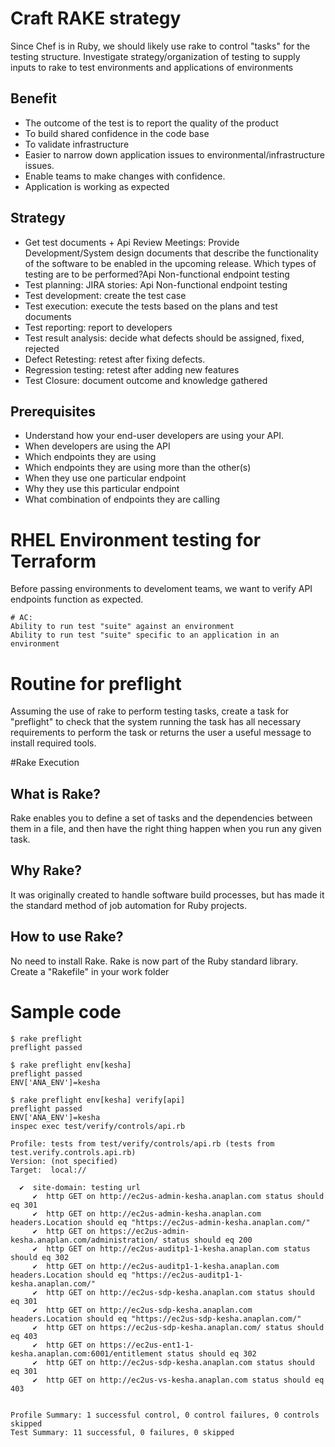 # Craft RAKE strategy
 Since Chef is in Ruby, we should likely use rake to control "tasks" for the testing structure. Investigate strategy/organization of testing to supply inputs to rake to test environments and applications of environments

## Benefit
- The outcome of the test is to report the quality of the product
- To build shared confidence in the code base
- To validate infrastructure
- Easier to narrow down application issues to environmental/infrastructure issues.
- Enable teams to make changes with confidence.
- Application is working as expected

## Strategy
- Get test documents + Api Review Meetings: Provide Development/System design documents that describe the functionality of the software to be enabled in the upcoming release. Which types of testing are to be performed?Api Non-functional endpoint testing
- Test planning:  JIRA stories: Api Non-functional endpoint testing
- Test development: create the test case
- Test execution: execute the tests based on the plans and test documents
- Test reporting: report to developers
- Test result analysis: decide what defects should be assigned, fixed, rejected
- Defect Retesting: retest after fixing defects.
- Regression testing: retest after adding new features
- Test Closure: document outcome and knowledge gathered


## Prerequisites
- Understand how your end-user developers are using your API.
- When developers are using the API
- Which endpoints they are using
- Which endpoints they are using more than the other(s)
- When they use one particular endpoint
- Why they use this particular endpoint
- What combination of endpoints they are calling


# RHEL Environment testing for Terraform
 Before passing environments to develoment teams, we want to verify API endpoints function as expected.
```
# AC:
Ability to run test "suite" against an environment
Ability to run test "suite" specific to an application in an environment
```


 # Routine for preflight
 Assuming the use of rake to perform testing tasks, create a task for "preflight" to check that the system running the task has all necessary requirements to perform the task or returns the user a useful message to install required tools.

#Rake Execution

## What is Rake?
  Rake enables you to define a set of tasks and the dependencies between them in a file, and then have the right thing happen when you run any given task.

## Why Rake?
  It was originally created to handle software build processes,
  but has made it the standard method of job automation for Ruby projects.

## How to use Rake?
  No need to install Rake. Rake is now part of the Ruby standard library. Create a "Rakefile" in your work folder

# Sample code

```
$ rake preflight
preflight passed

$ rake preflight env[kesha]
preflight passed
ENV['ANA_ENV']=kesha

$ rake preflight env[kesha] verify[api]
preflight passed
ENV['ANA_ENV']=kesha
inspec exec test/verify/controls/api.rb

Profile: tests from test/verify/controls/api.rb (tests from test.verify.controls.api.rb)
Version: (not specified)
Target:  local://

  ✔  site-domain: testing url
     ✔  http GET on http://ec2us-admin-kesha.anaplan.com status should eq 301
     ✔  http GET on http://ec2us-admin-kesha.anaplan.com headers.Location should eq "https://ec2us-admin-kesha.anaplan.com/"
     ✔  http GET on https://ec2us-admin-kesha.anaplan.com/administration/ status should eq 200
     ✔  http GET on http://ec2us-auditp1-1-kesha.anaplan.com status should eq 302
     ✔  http GET on http://ec2us-auditp1-1-kesha.anaplan.com headers.Location should eq "https://ec2us-auditp1-1-kesha.anaplan.com/"
     ✔  http GET on http://ec2us-sdp-kesha.anaplan.com status should eq 301
     ✔  http GET on http://ec2us-sdp-kesha.anaplan.com headers.Location should eq "https://ec2us-sdp-kesha.anaplan.com/"
     ✔  http GET on https://ec2us-sdp-kesha.anaplan.com/ status should eq 403
     ✔  http GET on https://ec2us-ent1-1-kesha.anaplan.com:6001/entitlement status should eq 302
     ✔  http GET on http://ec2us-sdp-kesha.anaplan.com status should eq 301
     ✔  http GET on http://ec2us-vs-kesha.anaplan.com status should eq 403


Profile Summary: 1 successful control, 0 control failures, 0 controls skipped
Test Summary: 11 successful, 0 failures, 0 skipped
```
